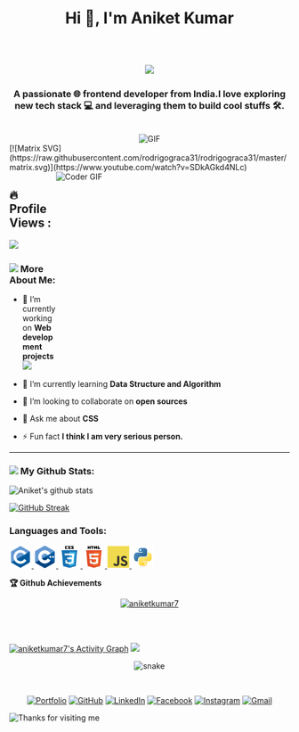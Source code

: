 <h1 align="center">Hi 👋, I'm Aniket Kumar</h1>
<br><br>
<p align="center">
  <a href="https://github.com/DenverCoder1/readme-typing-svg"><img src="https://readme-typing-svg.herokuapp.com?lines=Computer+Science+Student;Full+Stack+Web+Developer;DS%20|%20AI%20|%20ML%20Enthusiastic;Always%20learning%20new%20things&center=true&width=380&height=45"></a>
</p>
<h3 align="center">A passionate  🌐 frontend developer from India.I love exploring new tech stack 💻 and leveraging them to build cool stuffs 🛠️. </h3>

<div align="center">
  <br>
<img hight="300" width="700" alt="GIF" align="center" src="https://github.com/aniketkumar7/aniketkumar7/blob/master/assets/208593.gif">
</div>
[![Matrix SVG](https://raw.githubusercontent.com/rodrigograca31/rodrigograca31/master/matrix.svg)](https://www.youtube.com/watch?v=SDkAGkd4NLc)
<img align="right" src="https://github.com/rajaprerak/rajaprerak/blob/master/developer.gif" alt="Coder GIF" width="420" height="350">

## 🔥 Profile Views :
  <img src="https://profile-counter.glitch.me/aniketkumar7/count.svg"/>
  
###  <img src="https://github.com/TheDudeThatCode/TheDudeThatCode/blob/master/Assets/Developer.gif" width="45" /> More About Me:
- 🔭 I’m currently working on **Web development projects** <img src="https://media.giphy.com/media/WUlplcMpOCEmTGBtBW/giphy.gif" width="30">

- 🌱 I’m currently learning **Data Structure and Algorithm**

- 👯 I’m looking to collaborate on **open sources**

- 💬 Ask me about **CSS**

- ⚡ Fun fact **I think I am very serious person.**

---
### <img src='https://media1.giphy.com/media/du3J3cXyzhj75IOgvA/giphy.gif?cid=ecf05e47x2g034i9pzwtzzsd3xgg2w9nr94t4tflbbgo3008&rid=giphy.gif' width='25' /> My Github Stats:
![Aniket's github stats](https://github-readme-stats.vercel.app/api?username=aniketkumar7&show_icons=true&title_color=ffc857&icon_color=8ac926&text_color=daf7dc&bg_color=151515&hide=issues&count_private=true&include_all_commits=true)

[![GitHub Streak](https://github-readme-streak-stats.herokuapp.com/?user=aniketkumar7&theme=dark)](https://git.io/streak-stats)
<h3 align="left">Languages and Tools:</h3>
<p align="left"> <a href="https://www.cprogramming.com/" target="_blank" rel="noreferrer"> <img src="https://raw.githubusercontent.com/devicons/devicon/master/icons/c/c-original.svg" alt="c" width="40" height="40"/> </a> <a href="https://www.w3schools.com/cpp/" target="_blank" rel="noreferrer"> <img src="https://raw.githubusercontent.com/devicons/devicon/master/icons/cplusplus/cplusplus-original.svg" alt="cplusplus" width="40" height="40"/> </a> <a href="https://www.w3schools.com/css/" target="_blank" rel="noreferrer"> <img src="https://raw.githubusercontent.com/devicons/devicon/master/icons/css3/css3-original-wordmark.svg" alt="css3" width="40" height="40"/> </a> <a href="https://www.w3.org/html/" target="_blank" rel="noreferrer"> <img src="https://raw.githubusercontent.com/devicons/devicon/master/icons/html5/html5-original-wordmark.svg" alt="html5" width="40" height="40"/> </a> <a href="https://developer.mozilla.org/en-US/docs/Web/JavaScript" target="_blank" rel="noreferrer"> <img src="https://raw.githubusercontent.com/devicons/devicon/master/icons/javascript/javascript-original.svg" alt="javascript" width="40" height="40"/> </a> <a href="https://www.python.org" target="_blank" rel="noreferrer"> <img src="https://raw.githubusercontent.com/devicons/devicon/master/icons/python/python-original.svg" alt="python" width="40" height="40"/> </a> </p>

<summary><b>🏆 Github Achievements</b></summary>
<p align="center"> <a href="https://github.com/tarikmanoar"><img src="https://github-profile-trophy.vercel.app/?username=aniketkumar7&margin-w=5&theme=radical" alt="aniketkumar7" /></a> </p>

<br>

<br/>

<a href="https://github.com/aniketkumar7/github-readme-activity-graph"><img alt="aniketkumar7's Activity Graph" src="https://activity-graph.herokuapp.com/graph?username=aniketkumar7&bg_color=0D1117&color=5BCDEC&line=5BCDEC&point=FFFFFF&hide_border=true" /></a>
![](https://activity-graph.herokuapp.com/graph?username=tarikmanoar&theme=redical)
<br>
<p align="center">
  <img src="https://github.com/tarikmanoar/tarikmanoar/raw/output/github-contribution-grid-snake.svg" alt="snake"></center>
</p>
<br/>
<p align="center">
	<a href="http://127.0.0.1:5500/portfolio.html" target="_blank"><img src="https://img.icons8.com/bubbles/50/000000/web.png" alt="Portfolio"/></a>
	<a href="https://github.com/aniketkumar7/aniketkumar7" target="_blank"><img src="https://img.icons8.com/bubbles/50/000000/github.png" alt="GitHub"/></a>
	<a href="https://www.linkedin.com/in/aniket-kumar-a850a122b" target="_blank"><img src="https://img.icons8.com/bubbles/50/000000/linkedin.png" alt="LinkedIn"/></a>
	<a href="" target="_blank"><img src="https://img.icons8.com/bubbles/50/000000/facebook-new.png" alt="Facebook"/></a>
	<a href="https://www.instagram.com/aniketrajput_007/" target="_blank"><img src="https://img.icons8.com/bubbles/50/000000/instagram.png" alt="Instagram"/></a>
	<a href="aniketkumar639597@gmail.com" target="_blank"><img src="https://img.icons8.com/bubbles/50/000000/gmail.png" alt="Gmail"/></a>
</p>

<img height="120" alt="Thanks for visiting me" width="100%" src="https://raw.githubusercontent.com/BrunnerLivio/brunnerlivio/master/images/marquee.svg" />
<p align="center">

